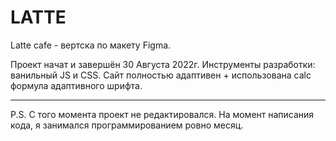 # LATTE

Latte cafe - вертска по макету Figma.

Проект начат и завершён 30 Августа 2022г.
Инструменты разработки:  ванильный JS и CSS. Сайт полностью адаптивен + использована calc формула адаптивного шрифта. 
____________________________
P.S. С того момента проект не редактировался.
На момент написания кода, я занимался программированием ровно месяц.
